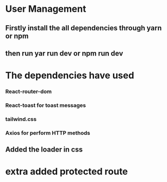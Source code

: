 # User Management

## Firstly install the all dependencies through yarn or npm

## then run yar run dev or npm run dev

# The dependencies have used

### React-router-dom

### React-toast for toast messages

### tailwind.css

### Axios for perform HTTP methods

## Added the loader in css

# extra added protected route
